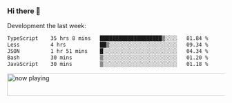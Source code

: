 ### Hi there 👋

Development the last week:
<!--START_SECTION:waka-->

```txt
TypeScript    35 hrs 8 mins   ████████████████████▒░░░░   81.84 %
Less          4 hrs           ██▒░░░░░░░░░░░░░░░░░░░░░░   09.34 %
JSON          1 hr 51 mins    █░░░░░░░░░░░░░░░░░░░░░░░░   04.34 %
Bash          30 mins         ▒░░░░░░░░░░░░░░░░░░░░░░░░   01.20 %
JavaScript    30 mins         ▒░░░░░░░░░░░░░░░░░░░░░░░░   01.18 %
```

<!--END_SECTION:waka-->

<!--
**JASONPANGGO/jasonpanggo** is a ✨ _special_ ✨ repository because its `README.md` (this file) appears on your GitHub profile.

Here are some ideas to get you started:

- 🔭 I’m currently working on ...
- 🌱 I’m currently learning ...
- 👯 I’m looking to collaborate on ...
- 🤔 I’m looking for help with ...
- 💬 Ask me about ...
- 📫 How to reach me: ...
- 😄 Pronouns: ...
- ⚡ Fun fact: ...
-->

<a href="https://volt.fm/user/q8yd9e79csfr57rt" target="_blank"><img src="https://spotify-badge-egoist.vercel.app/api/now-playing" width="540" height="52" alt="now playing"></a>
